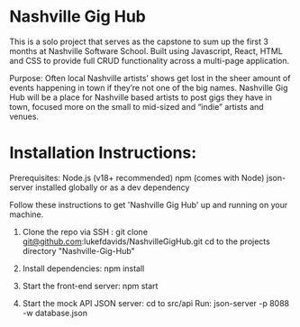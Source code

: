 # Nashville Gig Hub

This is a solo project that serves as the capstone to sum up the first 3 months at Nashville Software School. Built using Javascript, React, HTML and CSS to provide full CRUD functionality across a multi-page application.

Purpose: 
Often local Nashville artists’ shows get lost in the sheer amount of events happening in town if they’re not one of the big names. Nashville Gig Hub will be a place for Nashville based artists to post gigs they have in town, focused more on the small to mid-sized and “indie” artists and venues.

# Installation Instructions:

Prerequisites:
Node.js (v18+ recommended)
npm (comes with Node)
json-server installed globally or as a dev dependency


Follow these instructions to get 'Nashville Gig Hub' up and running on your machine.

1. Clone the repo via SSH : 
git clone git@github.com:lukefdavids/NashvilleGigHub.git
cd to the projects directory "Nashville-Gig-Hub"

2. Install dependencies:
npm install

3. Start the front-end server:
npm start

4. Start the mock API JSON server:
cd to src/api
Run: json-server -p 8088 -w database.json



